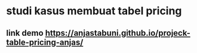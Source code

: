 # studi kasus membuat tabel pricing 
## link demo https://anjastabuni.github.io/projeck-table-pricing-anjas/
